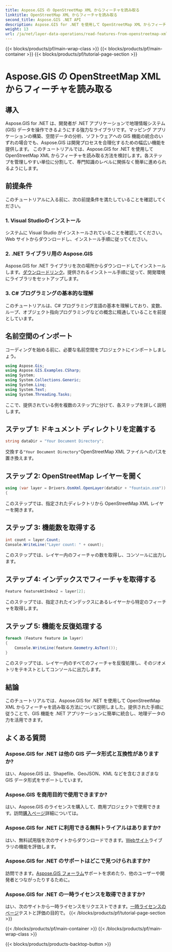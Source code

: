 ```yaml
---
title: Aspose.GIS の OpenStreetMap XML からフィーチャを読み取る
linktitle: OpenStreetMap XML からフィーチャを読み取る
second_title: Aspose.GIS .NET API
description: Aspose.GIS for .NET を使用して OpenStreetMap XML からフィーチャを読み取る方法を学びます。コード例を含むステップバイステップのチュートリアル。
weight: 13
url: /ja/net/layer-data-operations/read-features-from-openstreetmap-xml/
---
```


{{< blocks/products/pf/main-wrap-class >}}
{{< blocks/products/pf/main-container >}}
{{< blocks/products/pf/tutorial-page-section >}}

# Aspose.GIS の OpenStreetMap XML からフィーチャを読み取る

## 導入
Aspose.GIS for .NET は、開発者が .NET アプリケーションで地理情報システム (GIS) データを操作できるようにする強力なライブラリです。マッピング アプリケーションの構築、空間データの分析、ソフトウェアへの GIS 機能の統合のいずれの場合でも、Aspose.GIS は開発プロセスを合理化するための幅広い機能を提供します。
このチュートリアルでは、Aspose.GIS for .NET を使用して OpenStreetMap XML からフィーチャを読み取る方法を検討します。各ステップを管理しやすい単位に分割して、専門知識のレベルに関係なく簡単に進められるようにします。
## 前提条件
このチュートリアルに入る前に、次の前提条件を満たしていることを確認してください。
### 1. Visual Studioのインストール
システムに Visual Studio がインストールされていることを確認してください。 Web サイトからダウンロードし、インストール手順に従ってください。
### 2. .NET ライブラリ用の Aspose.GIS
 Aspose.GIS for .NET ライブラリを次の場所からダウンロードしてインストールします。[ダウンロードリンク](https://releases.aspose.com/gis/net/)。提供されるインストール手順に従って、開発環境にライブラリをセットアップします。
### 3. C# プログラミングの基本的な理解
このチュートリアルは、C# プログラミング言語の基本を理解しており、変数、ループ、オブジェクト指向プログラミングなどの概念に精通していることを前提としています。
## 名前空間のインポート
コーディングを始める前に、必要な名前空間をプロジェクトにインポートしましょう。

```csharp
using Aspose.Gis;
using Aspose.GIS.Examples.CSharp;
using System;
using System.Collections.Generic;
using System.Linq;
using System.Text;
using System.Threading.Tasks;
```

ここで、提供されている例を複数のステップに分けて、各ステップを詳しく説明します。
## ステップ 1: ドキュメント ディレクトリを定義する
```csharp
string dataDir = "Your Document Directory";
```
交換する`"Your Document Directory"`OpenStreetMap XML ファイルへのパスを置き換えます。
## ステップ 2: OpenStreetMap レイヤーを開く
```csharp
using (var layer = Drivers.OsmXml.OpenLayer(dataDir + "fountain.osm"))
{
```
このステップでは、指定されたディレクトリから OpenStreetMap XML レイヤーを開きます。
## ステップ 3: 機能数を取得する
```csharp
int count = layer.Count;
Console.WriteLine("Layer count: " + count);
```
このステップでは、レイヤー内のフィーチャの数を取得し、コンソールに出力します。
## ステップ 4: インデックスでフィーチャを取得する
```csharp
Feature featureAtIndex2 = layer[2];
```
このステップでは、指定されたインデックスにあるレイヤーから特定のフィーチャを取得します。
## ステップ 5: 機能を反復処理する
```csharp
foreach (Feature feature in layer)
{
    Console.WriteLine(feature.Geometry.AsText());
}
```
このステップでは、レイヤー内のすべてのフィーチャを反復処理し、そのジオメトリをテキストとしてコンソールに出力します。
## 結論
このチュートリアルでは、Aspose.GIS for .NET を使用して OpenStreetMap XML からフィーチャを読み取る方法について説明しました。提供された手順に従うことで、GIS 機能を .NET アプリケーションに簡単に統合し、地理データの力を活用できます。
## よくある質問
### Aspose.GIS for .NET は他の GIS データ形式と互換性がありますか?
はい、Aspose.GIS は、Shapefile、GeoJSON、KML などを含むさまざまな GIS データ形式をサポートしています。
### Aspose.GIS を商用目的で使用できますか?
はい、Aspose.GIS のライセンスを購入して、商用プロジェクトで使用できます。訪問[購入ページ](https://purchase.aspose.com/buy)詳細については。
### Aspose.GIS for .NET に利用できる無料トライアルはありますか?
はい、無料試用版を次のサイトからダウンロードできます。[Webサイト](https://releases.aspose.com/)ライブラリの機能を評価します。
### Aspose.GIS for .NET のサポートはどこで見つけられますか?
訪問できます。[Aspose.GIS フォーラム](https://forum.aspose.com/c/gis/33)サポートを求めたり、他のユーザーや開発者とつながったりするために。
### Aspose.GIS for .NET の一時ライセンスを取得できますか?
はい、次のサイトから一時ライセンスをリクエストできます。[一時ライセンスのページ](https://purchase.aspose.com/temporary-license/)テストと評価の目的で。
{{< /blocks/products/pf/tutorial-page-section >}}

{{< /blocks/products/pf/main-container >}}
{{< /blocks/products/pf/main-wrap-class >}}

{{< blocks/products/products-backtop-button >}}
